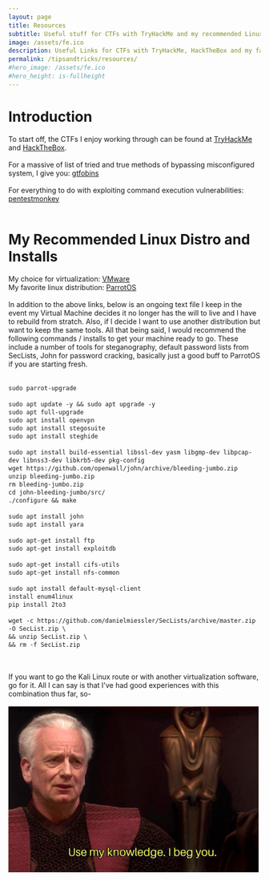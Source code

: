 ```yaml
---
layout: page
title: Resources
subtitle: Useful stuff for CTFs with TryHackMe and my recommended Linux Distribution
image: /assets/fe.ico
description: Useful Links for CTFs with TryHackMe, HackTheBox and my favorite Linux Distribution
permalink: /tipsandtricks/resources/
#hero_image: /assets/fe.ico
#hero_height: is-fullheight
---
```


# Introduction
To start off, the CTFs I enjoy working through can be found at [TryHackMe](https://www.tryhackme.com) and [HackTheBox](https://www.hackthebox.com/).
<br><br>
For a massive of list of tried and true methods of bypassing misconfigured system, I give you: [gtfobins](https://gtfobins.github.io/)<br><br>
For everything to do with exploiting command execution vulnerabilities: [pentestmonkey](https://pentestmonkey.net/cheat-sheet/shells/reverse-shell-cheat-sheet)
<br><br>
# My Recommended Linux Distro and Installs
My choice for virtualization: [VMware](https://www.vmware.com/products/workstation-player/workstation-player-evaluation.html)
<br>
My favorite linux distribution: [ParrotOS](https://www.parrotsec.org/download/)
<br><br>
In addition to the above links, below is an ongoing text file I keep in the event my Virtual Machine decides it no longer has the will to live and I have to rebuild from stratch. Also, if I decide I want to use another distribution but want to keep the same tools. All that being said, I would recommend the following commands / installs to get your machine ready to go. These include a number of tools for steganography, default password lists from SecLists, John for password cracking, basically just a good buff to ParrotOS if you are starting fresh.
<br>
<br>

```
sudo parrot-upgrade

sudo apt update -y && sudo apt upgrade -y
sudo apt full-upgrade
sudo apt install openvpn
sudo apt install stegosuite
sudo apt install steghide

sudo apt install build-essential libssl-dev yasm libgmp-dev libpcap-dev libnss3-dev libkrb5-dev pkg-config
wget https://github.com/openwall/john/archive/bleeding-jumbo.zip
unzip bleeding-jumbo.zip
rm bleeding-jumbo.zip
cd john-bleeding-jumbo/src/
./configure && make

sudo apt install john
sudo apt install yara

sudo apt-get install ftp
sudo apt-get install exploitdb

sudo apt-get install cifs-utils
sudo apt-get install nfs-common

sudo apt install default-mysql-client
install enum4linux
pip install 2to3

wget -c https://github.com/danielmiessler/SecLists/archive/master.zip -O SecList.zip \
&& unzip SecList.zip \
&& rm -f SecList.zip

```
<br>
<br>
If you want to go the Kali Linux route or with another virtualization software, go for it. All I can say is that I've had good experiences with this combination thus far, so-
<br>
<br>
<img src="/assets/palps.png" alt="">
<!-- img src: https://imgflip.com/memetemplate/304517785/Star-Wars-Palpatine-Use-my-knowledge-I-beg-you--->
